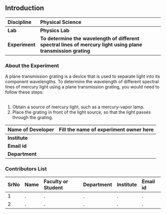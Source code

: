 ## Introduction


<b>Discipline | <b>Physical Science
:--|:--|
<b> Lab | <b> Physics Lab
<b> Experiment|     <b> To determine the wavelength of different spectral lines of mercury light using plane transmission grating

### About the Experiment 

A plane transmission grating is a device that is used to separate light into its component wavelengths. To determine the wavelength of different spectral lines of mercury light using a plane transmission grating, you would need to follow these steps:<br><br>
1. Obtain a source of mercury light, such as a mercury-vapor lamp.
2. Place the grating in front of the light source, so that the light passes through the grating.

<b>Name of Developer | <b> Fill the name of experiment owner here 
:--|:--|
<b> Institute | <b>  
<b> Email id|     <b>  
<b> Department |  

### Contributors List

SrNo | Name | Faculty or Student | Department| Institute | Email id
:--|:--|:--|:--|:--|:--|
1 | . | . | . | . | .
2 | . | . | . | . | .
